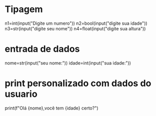 # Tipagem #
n1=int(input("Digite um numero"))
n2=bool(input("digite sua idade"))
n3=str(input("digite seu nome"))
n4=float(input("digite sua altura")) 
>>>>>>>>>>>>>>>>>>>>>>>>>>>>>>>>>>>>>>>>
# entrada de dados #
nome=str(input("seu nome:")) 
idade=int(input("sua idade:"))
# print personalizado com dados do usuario #
print(f"Olá {nome},você tem {idade} certo?")
>>>>>>>>>>>>>>>>>>>>>>>>>>>>>>>>>>>>>>>>>
